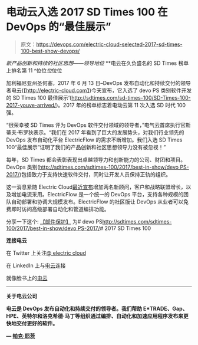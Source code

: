 # 电动云入选 2017 SD Times 100 在 DevOps 的“最佳展示”

> 原文：<https://devops.com/electric-cloud-selected-2017-sd-times-100-best-show-devops/>

*新产品创新和持续的社区思想——领导地位* **电云在久负盛名的 SD Times 榜单上排名第 11 ^位位*位*位位

加利福尼亚州圣何塞，2017 年 6 月 13 日–DevOps 发布自动化和持续交付的领导者电云(【http://electric-cloud.com】)今天宣布，它入选了 devo PS 类别软件开发的 SD Times 100 最佳展示’([http://sdtimes.com/sd-times-<wbr>100/SD-Times-100-2017-youve-<wbr>arrived/](http://link.email.dynect.net/link.php?DynEngagement=true&H=WAA0HYy4enWklLGLVOCoftvRiKxkwcx7028A%2BNZlWSzSEaUD3cyAX0DwEVOIM1YSHi0KJabQ5Mh1qlAqHfTAreZWtiDxp6Oz9cKW3caSaNJ2DGNEqvHZog%3D%3D&G=0&R=http%3A%2F%2Fsdtimes.com%2Fsd-times-100%2Fsd-times-100-2017-youve-arrived%2F&I=20170613130035.00000005988b%40mail6-33-usnbn1&X=MHwxMDQ2NzU4OjU5M2FkZWY4MWMyOTkwYmZjZmRlZTI2Nzs%3D&S=IMy4m5L_gFnaqwep4t3ESfLru92wURFXceQvF96mvqg))。2017 年的榜单标志着电动云第 11 次入选 SD 时代 100 强。

 “很荣幸被 SD Times 评为 DevOps 软件交付领域的领导者，”电气云首席执行官斯蒂夫·布罗狄表示。“我们在 2017 年看到了巨大的发展势头，对我们行业领先的 DevOps 发布自动化平台 ElectricFlow 的需求不断增加。我们入选 SD Times 100“最佳展示”证明了我们的产品创新和社区思想领导力没有被忽视！”

每年，SD Times 都会表彰表现出卓越领导力和创新能力的公司、财团和项目。DevOps 类别([http://sdtimes.com/sdtimes-<wbr>100/2017/best-in-show/devo PS-<wbr>2017/](http://link.email.dynect.net/link.php?DynEngagement=true&H=WAA0HYy4enWklLGLVOCoftvRiKxkwcx7028A%2BNZlWSzSEaUD3cyAX0DwEVOIM1YSHi0KJabQ5Mh1qlAqHfTAreZWtiDxp6Oz9cKW3caSaNJ2DGNEqvHZog%3D%3D&G=0&R=http%3A%2F%2Fsdtimes.com%2Fsdtimes-100%2F2017%2Fbest-in-show%2Fdevops-2017%2F&I=20170613130035.00000005988b%40mail6-33-usnbn1&X=MHwxMDQ2NzU4OjU5M2FkZWY4MWMyOTkwYmZjZmRlZTI2Nzs%3D&S=aPwmtaj_LoZCMJI9IweBczW-NVeLNkcDtDbOvu6lcAA))包括致力于支持快速软件交付，同时让开发人员保持正轨的组织。

这一消息紧随 Electric Cloud[最近宣布](http://link.email.dynect.net/link.php?DynEngagement=true&H=WAA0HYy4enWklLGLVOCoftvRiKxkwcx7028A%2BNZlWSzSEaUD3cyAX0DwEVOIM1YSHi0KJabQ5Mh1qlAqHfTAreZWtiDxp6Oz9cKW3caSaNJ2DGNEqvHZog%3D%3D&G=0&R=http%3A%2F%2Felectric-cloud.com%2Fcompany%2Fnews%2Fpress-releases%2Fitem%2Fdr-nicole-forsgren-john-willis-join-gene-kim-gary-gruver-electric-clouds-strategic-advisors%2F&I=20170613130035.00000005988b%40mail6-33-usnbn1&X=MHwxMDQ2NzU4OjU5M2FkZWY4MWMyOTkwYmZjZmRlZTI2Nzs%3D&S=--Zlf7xFLOUXMLyey3kWU5Zxei6eb7JRVNaJT93pk90)增加两名新顾问，客户和战略联盟增长，以及增加电流采用。ElectricFlow 是一个统一的 DevOps 平台，支持各种规模的团队自动部署和协调大规模发布。ElectricFlow 的社区版让 DevOps 从业者可以免费即时访问高级部署自动化和管道编排功能。

分享一下这个: [【邮件保护】](/cdn-cgi/l/email-protection#0f214f6a636a6c7b7d666c6c63607a6b) 为# devo PS[http://sdtimes.com/sdtimes-<wbr>100/2017/best-in-show/devo PS-<wbr>2017/](http://link.email.dynect.net/link.php?DynEngagement=true&H=WAA0HYy4enWklLGLVOCoftvRiKxkwcx7028A%2BNZlWSzSEaUD3cyAX0DwEVOIM1YSHi0KJabQ5Mh1qlAqHfTAreZWtiDxp6Oz9cKW3caSaNJ2DGNEqvHZog%3D%3D&G=0&R=http%3A%2F%2Fsdtimes.com%2Fsdtimes-100%2F2017%2Fbest-in-show%2Fdevops-2017%2F&I=20170613130035.00000005988b%40mail6-33-usnbn1&X=MHwxMDQ2NzU4OjU5M2FkZWY4MWMyOTkwYmZjZmRlZTI2Nzs%3D&S=aPwmtaj_LoZCMJI9IweBczW-NVeLNkcDtDbOvu6lcAA)# 2017 SD Times 100

**连接电云**

在 Twitter 上关注[@ electric cloud](http://link.email.dynect.net/link.php?DynEngagement=true&H=WAA0HYy4enWklLGLVOCoftvRiKxkwcx7028A%2BNZlWSzSEaUD3cyAX0DwEVOIM1YSHi0KJabQ5Mh1qlAqHfTAreZWtiDxp6Oz9cKW3caSaNJ2DGNEqvHZog%3D%3D&G=0&R=https%3A%2F%2Ftwitter.com%2Felectriccloud&I=20170613130035.00000005988b%40mail6-33-usnbn1&X=MHwxMDQ2NzU4OjU5M2FkZWY4MWMyOTkwYmZjZmRlZTI2Nzs%3D&S=Z0K0aEMbXOfgOgbTMrbSG15vdBpnx-ZaJ1cS180e2es)

在 LinkedIn 上与[电云](http://link.email.dynect.net/link.php?DynEngagement=true&H=WAA0HYy4enWklLGLVOCoftvRiKxkwcx7028A%2BNZlWSzSEaUD3cyAX0DwEVOIM1YSHi0KJabQ5Mh1qlAqHfTAreZWtiDxp6Oz9cKW3caSaNJ2DGNEqvHZog%3D%3D&G=0&R=https%3A%2F%2Fwww.linkedin.com%2Fcompany%2Felectric-cloud&I=20170613130035.00000005988b%40mail6-33-usnbn1&X=MHwxMDQ2NzU4OjU5M2FkZWY4MWMyOTkwYmZjZmRlZTI2Nzs%3D&S=NTvtm6d3bNyM0ck9T0SWYe9ZG2_deL0nq61zZ7O0l5Q)连接

就像脸书上的[电云](http://link.email.dynect.net/link.php?DynEngagement=true&H=WAA0HYy4enWklLGLVOCoftvRiKxkwcx7028A%2BNZlWSzSEaUD3cyAX0DwEVOIM1YSHi0KJabQ5Mh1qlAqHfTAreZWtiDxp6Oz9cKW3caSaNJ2DGNEqvHZog%3D%3D&G=0&R=https%3A%2F%2Fwww.facebook.com%2FElectricCloudInc%2F&I=20170613130035.00000005988b%40mail6-33-usnbn1&X=MHwxMDQ2NzU4OjU5M2FkZWY4MWMyOTkwYmZjZmRlZTI2Nzs%3D&S=DVbnPIexv0JdPIqJ3yBEXsfCugbKBPllVZvC3sKqUrk)

****

****关于电云公司****

**电云是 DevOps 发布自动化和持续交付的领导者。我们帮助 E*TRADE、Gap、HPE、英特尔和洛克希德·马丁等组织通过编排、自动化和加速应用程序发布来更快地交付更好的软件。**

**— [帕克·耶茨](https://devops.com/author/parkerdevops-com/)**